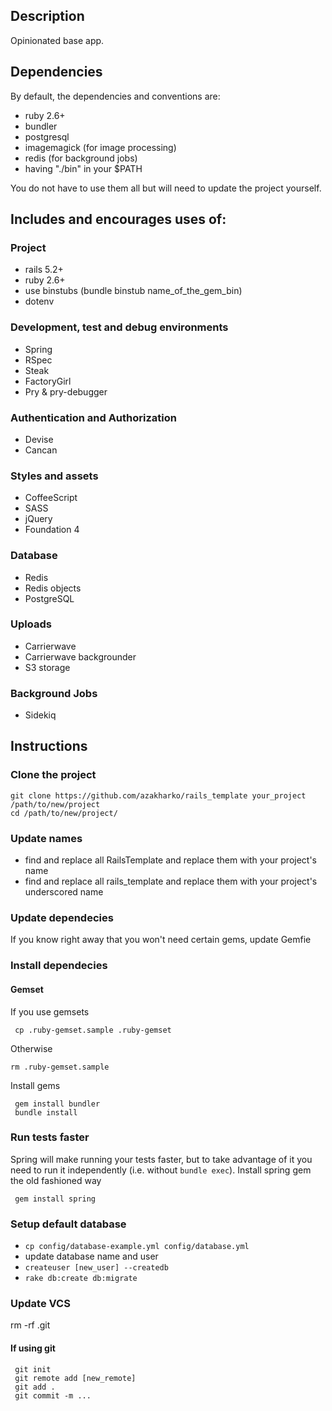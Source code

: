 ## Description

Opinionated base app.

## Dependencies

By default, the dependencies and conventions are:

- ruby 2.6+
- bundler
- postgresql
- imagemagick (for image processing)
- redis (for background jobs)
- having "./bin" in your $PATH

You do not have to use them all but will need to update the project yourself.

## Includes and encourages uses of:

### Project

- rails 5.2+
- ruby 2.6+
- use binstubs (bundle binstub name_of_the_gem_bin)
- dotenv

### Development, test and debug environments

- Spring
- RSpec
- Steak
- FactoryGirl
- Pry & pry-debugger

### Authentication and Authorization

- Devise
- Cancan

### Styles and assets

- CoffeeScript
- SASS
- jQuery
- Foundation 4

### Database

- Redis
- Redis objects
- PostgreSQL

### Uploads

- Carrierwave
- Carrierwave backgrounder
- S3 storage

### Background Jobs

- Sidekiq


## Instructions

### Clone the project

    git clone https://github.com/azakharko/rails_template your_project /path/to/new/project
    cd /path/to/new/project/

### Update names

- find and replace all RailsTemplate and replace them with your project's name
- find and replace all rails_template and replace them with your project's underscored name

### Update dependecies

If you know right away that you won't need certain gems, update Gemfie

### Install dependecies

#### Gemset

If you use gemsets

     cp .ruby-gemset.sample .ruby-gemset

Otherwise

    rm .ruby-gemset.sample

Install gems

     gem install bundler
     bundle install

### Run tests faster

Spring will make running your tests faster, but to take advantage of it you need to run it independently (i.e. without `bundle exec`). Install spring gem the old fashioned way

     gem install spring

### Setup default database

- `cp config/database-example.yml config/database.yml`
- update database name and user
- `createuser [new_user] --createdb`
- `rake db:create db:migrate`

### Update VCS

rm -rf .git

#### If using git

     git init
     git remote add [new_remote]
     git add .
     git commit -m ...
